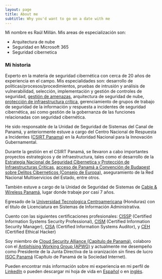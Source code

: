 ```yaml
---
layout: page
title: About me
subtitle: Why you'd want to go on a date with me
---
```


Mi nombre es Raúl Millán. Mis areas de especialización son:

- Arquitectura de nube
- Seguridad en Microsoft 365
- Seguridad cibernetica

### Mi historia

Experto en la materia de seguridad cibernética con cerca de 20 años de experiencia en el campo.  Mis especialidades son: desarrollo de politicas/procesos/procedimientos, pruebas de intrusión y análisis de vulnerabilidad, selección, implementación y gestión de controles de seguridad, [gestión de amenazas](https://raulmillan.wordpress.com/2018/05/15/gestion-de-amenazas/), arquitectura de seguridad de nube, [protección de infraestructura crítica](https://raulmillan.wordpress.com/2018/04/19/informe-sobre-proteccion-de-infraestructura-critica-en-latinoamerica-y-el-caribe-2018/), gerenciamiento de grupos de trabajo de seguridad de la información y respuesta a incidentes de seguridad cibernética, asi como gestión de la gobernanza de las funciones relacionadas con seguridad cibernética.

He sido responsable de la Unidad de Seguridad de Sistemas del Canal de Panamá, y anteriormente estuve a cargo del Centro Nacional de Respuesta a Incidentes ([CSIRT Panama](https://www.cert.pa/)) en la Autoridad Nacional para la Innovación Gubernamental.

Durante la gestión en el CSIRT Panamá, se llevaron a cabo importantes proyectos estrategicos y de infraestructura, tales como el desarrollo de la [Estrategia Nacional de Seguridad Cibernetica y Protección de Infraestructuras Criticas](https://www.gacetaoficial.gob.pa/pdfTemp/27289_A/GacetaNo_27289a_20130517.pdf), [acceso de Panamá a Convención de Budapest sobre Delitos Ciberneticos (Consejo de Europa)](http://gacetas.procuraduria-admon.gob.pa/27403-A_2013.pdf), aseguramiento de la Red Nacional Multiservicios del Estado, entre otros.

También estuve a cargo de la Unidad de Seguridad de Sistemas de [Cable & Wireless Panamá](https://www.cwpanama.com/), lugar donde trabaje por casi 7 años.

Egresado de la [Universidad Tecnologica Centroamericana]((http://www.unitec.edu/)) (Honduras) con el titulo de Licenciatura en Sistemas de Información Administrativa.

Cuento con las siguientes certificaciones profesionales: [CISSP](https://www.isc2.org/Certifications/CISSP) (Certified Information Systems Security Professional), [CISM](http://www.isaca.org/Certification/CISM-Certified-Information-Security-Manager/Pages/default.aspx) (Certified Information Security Manager), [CISA](http://www.isaca.org/Certification/CISA-Certified-Information-Systems-Auditor/Pages/default.aspx) (Certified Information Systems Auditor), y [CEH](https://www.eccouncil.org/programs/certified-ethical-hacker-ceh/) (Certified Ethical Hacker)

Soy miembro de [Cloud Security Alliance (Capitulo de Panamá)](https://www.linkedin.com/groups/3720347/), colaboro con el [Antiphising Working Group (APWG)](https://www.apwg.org/) y actualmente me desempeño como Presidente de la Junta Directiva de la oranización sin fines de lucro [ISOC Panamá](https://www.isoc.org.pa/) (Capítulo de Panamá de la Sociedad Internet).

Pueden encontrar más información sobre mi experiencia en mi perfil de [LinkedIn](https://www.linkedin.com/in/raulmillan/) o pueden descargar mi hoja de vida en [Español](https://raulmillansa.blob.core.windows.net/archivos/HV_RM_ES_v5.5.pdf) o en [inglés](https://raulmillansa.blob.core.windows.net/archivos/CV_RM_EN_v3.8.pdf).
